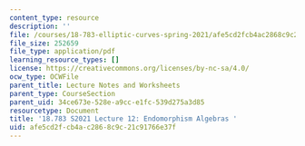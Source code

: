 ```yaml
---
content_type: resource
description: ''
file: /courses/18-783-elliptic-curves-spring-2021/afe5cd2fcb4ac2868c9c21c91766e37f_MIT18_783S21_Slides12.pdf
file_size: 252659
file_type: application/pdf
learning_resource_types: []
license: https://creativecommons.org/licenses/by-nc-sa/4.0/
ocw_type: OCWFile
parent_title: Lecture Notes and Worksheets
parent_type: CourseSection
parent_uid: 34ce673e-528e-a9cc-e1fc-539d275a3d85
resourcetype: Document
title: '18.783 S2021 Lecture 12: Endomorphism Algebras '
uid: afe5cd2f-cb4a-c286-8c9c-21c91766e37f
---
```

